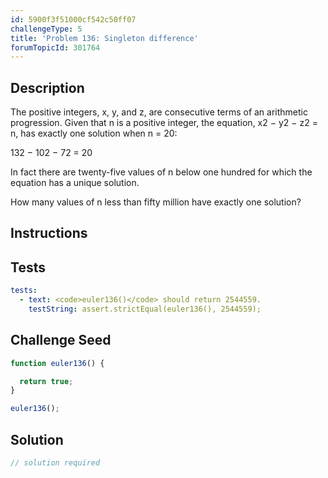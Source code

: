 ```yaml
---
id: 5900f3f51000cf542c50ff07
challengeType: 5
title: 'Problem 136: Singleton difference'
forumTopicId: 301764
---
```


## Description

<section id='description'>

The positive integers, x, y, and z, are consecutive terms of an arithmetic progression. Given that n is a positive integer, the equation, x2 − y2 − z2 = n, has exactly one solution when n = 20:

132 − 102 − 72 = 20

In fact there are twenty-five values of n below one hundred for which the equation has a unique solution.

How many values of n less than fifty million have exactly one solution?

</section>

## Instructions

<section id='instructions'>

</section>

## Tests

<section id='tests'>

```yml
tests:
  - text: <code>euler136()</code> should return 2544559.
    testString: assert.strictEqual(euler136(), 2544559);

```

</section>

## Challenge Seed

<section id='challengeSeed'>

<div id='js-seed'>

```js
function euler136() {

  return true;
}

euler136();
```

</div>

</section>

## Solution

<section id='solution'>

```js
// solution required
```

</section>
